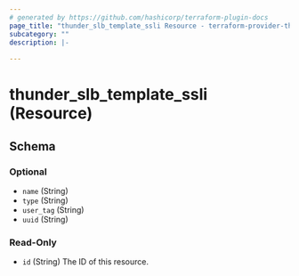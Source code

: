 ```yaml
---
# generated by https://github.com/hashicorp/terraform-plugin-docs
page_title: "thunder_slb_template_ssli Resource - terraform-provider-thunder"
subcategory: ""
description: |-
  
---
```


# thunder_slb_template_ssli (Resource)





<!-- schema generated by tfplugindocs -->
## Schema

### Optional

- `name` (String)
- `type` (String)
- `user_tag` (String)
- `uuid` (String)

### Read-Only

- `id` (String) The ID of this resource.


